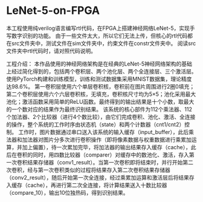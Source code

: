 # LeNet-5-on-FPGA
本工程使用纯verilog语言编写rtl代码，在FPGA上搭建神经网络LeNet-5，实现手写数字识别的功能。
由于一些文件太大，所以它们无法上传，但核心的rtl代码都在src文件夹中，测试文件在sim文件夹中，约束文件在constr文件夹中。
阅读src文件夹中rtl代码时，请对照代码说明。

工程介绍：
本作品使用的神经网络架构是在经典的LeNet-5神经网络架构的基础上经过简化得到的，包括两个卷积层、两个池化层、两个全连接层、三个激活层。使用PyTorch构建和训练模型，训练和测试数据集采用MNIST数据集，理论精度达98.6%。
第一卷积层使用六个单层卷积核，卷积前在图片周围进行2圈0填充；第二个卷积层使用六个六层卷积核，无填充，卷积核尺寸均为5×5；池化采用最大池化；激活函数采用简单的ReLU函数。最终得到的输出结果是十个小数，取最大的一个数对应的结果作为最终识别结果。
该系统的核心部件为112个乘法器、112个加法器、2个比较器（进行4个数比较），由它们完成卷积、池化、激活、全连接的操作，整个系统的工作时序由状态机（state）和两个计数器（cnt1/cnt2）控制。
工作时，图片数据通过串口送入该系统的输入缓存（input_buffer），此后乘法器和加法器对图片分多次进行卷积操作（即将像素数据与权重数据进行乘累加运算，并加上偏置），待一次累加完毕，将加法器的输出结果存入缓存（cache），此后在卷积的同时，用四数比较器（comparer）对缓存中的数池化、激活，存入第一次卷积结果存储器（conv1_result）。当第一次卷积即将结束时，并行开始第二次卷积，经与第一次卷积类似的过程将结果存入第二次卷积结果存储器（conv2_result），随后开始第一次全连接，经过乘累加运算和激活层后将结果存入缓存（cache），再进行第二次全连接，将计算结果送入十数比较器（compare_10），输出10位独热码，得到识别结果。
